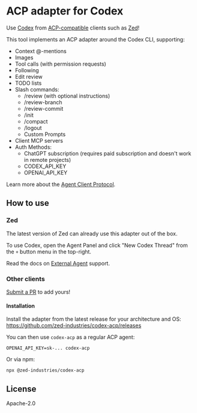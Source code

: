 # ACP adapter for Codex

Use [Codex](https://github.com/openai/codex) from [ACP-compatible](https://agentclientprotocol.com) clients such as [Zed](https://zed.dev)!

This tool implements an ACP adapter around the Codex CLI, supporting:

- Context @-mentions
- Images
- Tool calls (with permission requests)
- Following
- Edit review
- TODO lists
- Slash commands:
  - /review (with optional instructions)
  - /review-branch
  - /review-commit
  - /init
  - /compact
  - /logout
  - Custom Prompts
- Client MCP servers
- Auth Methods:
  - ChatGPT subscription (requires paid subscription and doesn't work in remote projects)
  - CODEX_API_KEY
  - OPENAI_API_KEY

Learn more about the [Agent Client Protocol](https://agentclientprotocol.com/).

## How to use

### Zed

The latest version of Zed can already use this adapter out of the box.

To use Codex, open the Agent Panel and click "New Codex Thread" from the `+` button menu in the top-right.

Read the docs on [External Agent](https://zed.dev/docs/ai/external-agents) support.

### Other clients

[Submit a PR](https://github.com/zed-industries/codex-acp/pulls) to add yours!

#### Installation

Install the adapter from the latest release for your architecture and OS: https://github.com/zed-industries/codex-acp/releases

You can then use `codex-acp` as a regular ACP agent:

```
OPENAI_API_KEY=sk-... codex-acp
```

Or via npm:

```
npx @zed-industries/codex-acp
```

## License

Apache-2.0
